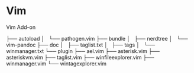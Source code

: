 Vim 
===

Vim Add-on


├── autoload
│   └── pathogen.vim
├── bundle
│   ├── nerdtree
│   └── vim-pandoc
├── doc
│   ├── taglist.txt
│   ├── tags
│   └── winmanager.txt
└── plugin
    ├── ael.vim
    ├── asterisk.vim
    ├── asteriskvm.vim
    ├── taglist.vim
    ├── winfileexplorer.vim
    ├── winmanager.vim
    └── wintagexplorer.vim
